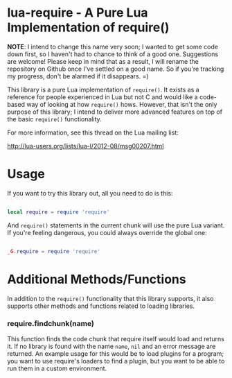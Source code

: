 lua-require - A Pure Lua Implementation of require()
====================================================

**NOTE**: I intend to change this name very soon; I wanted to get some code down
first, so I haven't had to chance to think of a good one.  Suggestions are welcome!
Please keep in mind that as a result, I will rename the repository on Github once
I've settled on a good name.  So if you're tracking my progress, don't be alarmed if
it disappears. =)

This library is a pure Lua implementation of `require()`.  It exists as a reference
for people experienced in Lua but not C and would like a code-based way of looking
at how `require()` hows.  However, that isn't the only purpose of this library; I intend
to deliver more advanced features on top of the basic `require()` functionality.

For more information, see this thread on the Lua mailing list:

http://lua-users.org/lists/lua-l/2012-08/msg00207.html

Usage
=====

If you want to try this library out, all you need to do is this:

```lua

local require = require 'require'

```

And `require()` statements in the current chunk will use the pure Lua variant.
If you're feeling dangerous, you could always override the global one:

```lua

_G.require = require 'require'

```

Additional Methods/Functions
============================

In addition to the `require()` functionality that this library supports, it also
supports other methods and functions related to loading libraries.

### require.findchunk(name)

This function finds the code chunk that require itself would load and returns it.
If no library is found with the name `name`, `nil` and an error message are returned.
An example usage for this would be to load plugins for a program; you want to use
require's loaders to find a plugin, but you want to be able to run them in a custom
environment.
